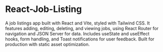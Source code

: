 # React-Job-Listing
A job listings app built with React and Vite, styled with Tailwind CSS. It features adding, editing, deleting, and viewing jobs, using React Router for navigation and JSON Server for data. Includes useState and useEffect hooks, form handling, and Toast notifications for user feedback. Built for production with static asset optimization.

